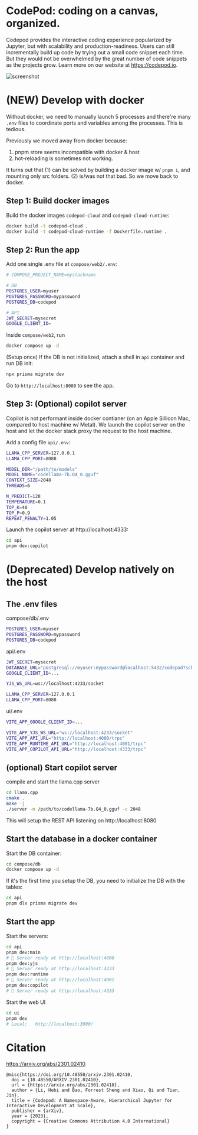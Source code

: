 # CodePod: coding on a canvas, organized.

Codepod provides the interactive coding experience popularized by Jupyter, but
with scalability and production-readiness. Users can still incrementally build
up code by trying out a small code snippet each time. But they would not be
overwhelmed by the great number of code snippets as the projects grow. Learn
more on our website at https://codepod.io.

![screenshot](./screenshot-canvas.png)

# (NEW) Develop with docker

Without docker, we need to manually launch 5 processes and there're many `.env`
files to coordinate ports and variables among the processes. This is tedious.

Previously we moved away from docker because:

1. pnpm store seems incompatible with docker & host
2. hot-reloading is sometimes not working.

It turns out that (1) can be solved by building a docker image w/ `pnpm i`, and
mounting only src folders. (2) is/was not that bad. So we move back to docker.

## Step 1: Build docker images

Build the docker images `codepod-cloud` and `codepod-cloud-runtime`:

```sh
docker build -t codepod-cloud .
docker build -t codepod-cloud-runtime -f Dockerfile.runtime .
```

## Step 2: Run the app

Add one single .env file at `compose/web2/.env`:

```sh
# COMPOSE_PROJECT_NAME=mystackname

# DB
POSTGRES_USER=myuser
POSTGRES_PASSWORD=mypassword
POSTGRES_DB=codepod

# API
JWT_SECRET=mysecret
GOOGLE_CLIENT_ID=
```

Inside `compose/web2`, run

```sh
docker compose up -d
```

(Setup once) If the DB is not initialized, attach a shell in `api` container and run DB init:

```sh
npx prisma migrate dev
```

Go to `http://localhost:8080` to see the app.

## Step 3: (Optional) copilot server

Copilot is not performant inside docker contianer (on an Apple Sillicon Mac,
compared to host machine w/ Metal). We launch the copilot server on the host and
let the docker stack proxy the request to the host machine.

Add a config file `api/.env`:

```sh
LLAMA_CPP_SERVER=127.0.0.1
LLAMA_CPP_PORT=8080

MODEL_DIR="/path/to/models"
MODEL_NAME="codellama-7b.Q4_0.gguf"
CONTEXT_SIZE=2048
THREADS=6

N_PREDICT=128
TEMPERATURE=0.1
TOP_K=40
TOP_P=0.9
REPEAT_PENALTY=1.05
```

Launch the copilot server at http://localhost:4333:

```sh
cd api
pnpm dev:copilot
```

# (Deprecated) Develop natively on the host

## The .env files

compose/db/.env

```sh
POSTGRES_USER=myuser
POSTGRES_PASSWORD=mypassword
POSTGRES_DB=codepod
```

api/.env

```sh
JWT_SECRET=mysecret
DATABASE_URL="postgresql://myuser:mypassword@localhost:5432/codepod?schema=public"
GOOGLE_CLIENT_ID=...

YJS_WS_URL=ws://localhost:4233/socket

LLAMA_CPP_SERVER=127.0.0.1
LLAMA_CPP_PORT=8080
```

ui/.env

```sh
VITE_APP_GOOGLE_CLIENT_ID=...

VITE_APP_YJS_WS_URL="ws://localhost:4233/socket"
VITE_APP_API_URL="http://localhost:4000/trpc"
VITE_APP_RUNTIME_API_URL="http://localhost:4001/trpc"
VITE_APP_COPILOT_API_URL="http://localhost:4333/trpc"
```

## (optional) Start copilot server

compile and start the llama.cpp server

```sh
cd llama.cpp
cmake .
make -j
./server -m /path/to/codellama-7b.Q4_0.gguf -c 2048
```

This will setup the REST API listening on http://localhost:8080

## Start the database in a docker container

Start the DB container:

```sh
cd compose/db
docker compose up -d
```

If it's the first time you setup the DB, you need to initialize the DB with the tables:

```sh
cd api
pnpm dlx prisma migrate dev
```

## Start the app

Start the servers:

```sh
cd api
pnpm dev:main
# 🚀 Server ready at http://localhost:4000
pnpm dev:yjs
# 🚀 Server ready at http://localhost:4233
pnpm dev:runtime
# 🚀 Server ready at http://localhost:4001
pnpm dev:copilot
# 🚀 Server ready at http://localhost:4333
```

Start the web UI

```sh
cd ui
pnpm dev
# Local:   http://localhost:3000/
```

# Citation

https://arxiv.org/abs/2301.02410

```
@misc{https://doi.org/10.48550/arxiv.2301.02410,
  doi = {10.48550/ARXIV.2301.02410},
  url = {https://arxiv.org/abs/2301.02410},
  author = {Li, Hebi and Bao, Forrest Sheng and Xiao, Qi and Tian, Jin},
  title = {Codepod: A Namespace-Aware, Hierarchical Jupyter for Interactive Development at Scale},
  publisher = {arXiv},
  year = {2023},
  copyright = {Creative Commons Attribution 4.0 International}
}
```
